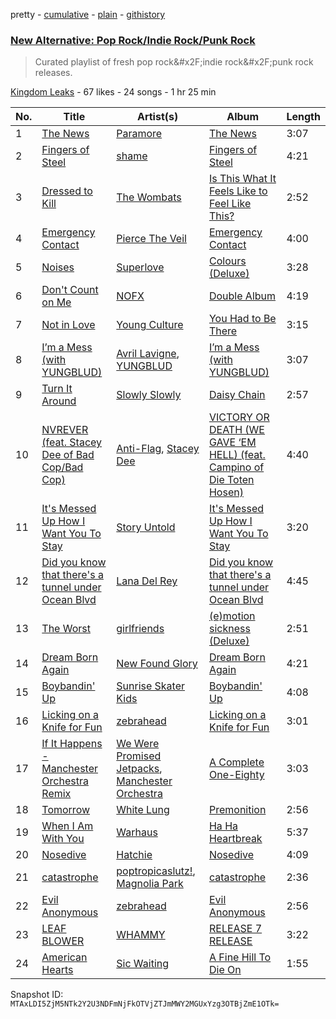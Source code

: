 pretty - [cumulative](/playlists/cumulative/1cSCtZ3SgAV8pcjEfeiVdw.md) - [plain](/playlists/plain/1cSCtZ3SgAV8pcjEfeiVdw) - [githistory](https://github.githistory.xyz/mackorone/spotify-playlist-archive/blob/main/playlists/plain/1cSCtZ3SgAV8pcjEfeiVdw)

### [New Alternative: Pop Rock/Indie Rock/Punk Rock](https://open.spotify.com/playlist/1cSCtZ3SgAV8pcjEfeiVdw)

> Curated playlist of fresh pop rock&\#x2F;indie rock&\#x2F;punk rock releases.

[Kingdom Leaks](https://open.spotify.com/user/p051x03x8hqzylgwgsg8ayt4r) - 67 likes - 24 songs - 1 hr 25 min

| No. | Title | Artist(s) | Album | Length |
|---|---|---|---|---|
| 1 | [The News](https://open.spotify.com/track/02oTRx0v3GloOe5VJZgjC7) | [Paramore](https://open.spotify.com/artist/74XFHRwlV6OrjEM0A2NCMF) | [The News](https://open.spotify.com/album/6Qc7G45dQ8rA91IbPrTUFR) | 3:07 |
| 2 | [Fingers of Steel](https://open.spotify.com/track/1v1jlj1qT3oDjozh5rOlC6) | [shame](https://open.spotify.com/artist/4IeWU3NYBI9mISFVhzXG8f) | [Fingers of Steel](https://open.spotify.com/album/0T2Qic0OPQrVJmyMAxhH4y) | 4:21 |
| 3 | [Dressed to Kill](https://open.spotify.com/track/6j7s4efnQGF19g6Jp2HE9D) | [The Wombats](https://open.spotify.com/artist/0Ya43ZKWHTKkAbkoJJkwIB) | [Is This What It Feels Like to Feel Like This?](https://open.spotify.com/album/2YoatZbkNsBRrfmX0pq9Ay) | 2:52 |
| 4 | [Emergency Contact](https://open.spotify.com/track/5xJlzQiPLYkvlqkRPKzBwD) | [Pierce The Veil](https://open.spotify.com/artist/4iJLPqClelZOBCBifm8Fzv) | [Emergency Contact](https://open.spotify.com/album/2qfjFXv3HIl5IsFcfp74RH) | 4:00 |
| 5 | [Noises](https://open.spotify.com/track/6xZjhPrBHXB1GdBLKVmxUe) | [Superlove](https://open.spotify.com/artist/33esp5UFKcRpxcR4Xo0Sne) | [Colours \(Deluxe\)](https://open.spotify.com/album/598Wjk55GXjRkPcGYyMDJR) | 3:28 |
| 6 | [Don't Count on Me](https://open.spotify.com/track/319N7QUdPMVS1WemoPEZfF) | [NOFX](https://open.spotify.com/artist/4S2yOnmsWW97dT87yVoaSZ) | [Double Album](https://open.spotify.com/album/4mJ4PBk5yHl3xuyHkly85n) | 4:19 |
| 7 | [Not in Love](https://open.spotify.com/track/2xqA8ihV6MXVLUYVmtfBxE) | [Young Culture](https://open.spotify.com/artist/2LbKmGXwOFCFl4KJRAfMSr) | [You Had to Be There](https://open.spotify.com/album/5vc7fba5pVlwYcDbbQc7Ma) | 3:15 |
| 8 | [I’m a Mess \(with YUNGBLUD\)](https://open.spotify.com/track/1yvArCvZLTHiawRdWKSAWj) | [Avril Lavigne](https://open.spotify.com/artist/0p4nmQO2msCgU4IF37Wi3j), [YUNGBLUD](https://open.spotify.com/artist/6Ad91Jof8Niiw0lGLLi3NW) | [I’m a Mess \(with YUNGBLUD\)](https://open.spotify.com/album/7kpLyQOiE4j9bNCZhKvWBr) | 3:07 |
| 9 | [Turn It Around](https://open.spotify.com/track/5YIWNErq5VAUbepxZu8xR9) | [Slowly Slowly](https://open.spotify.com/artist/2NNeERUBxmB2UrLFfL1Q8e) | [Daisy Chain](https://open.spotify.com/album/4gcFIrG7wR5Hr8gZeSRqoK) | 2:57 |
| 10 | [NVREVER \(feat\. Stacey Dee of Bad Cop/Bad Cop\)](https://open.spotify.com/track/125QVKcgZwwQR9nmBpN90U) | [Anti\-Flag](https://open.spotify.com/artist/30sqtiTKIb1oDve0SdYayT), [Stacey Dee](https://open.spotify.com/artist/5MzVW6bfqpL5hrSa9wfc9T) | [VICTORY OR DEATH \(WE GAVE ‘EM HELL\) \(feat\. Campino of Die Toten Hosen\)](https://open.spotify.com/album/1g9OgCVZgWNVmQfHoSJ72Q) | 4:40 |
| 11 | [It's Messed Up How I Want You To Stay](https://open.spotify.com/track/1msdj07nKxtXJDwxjPt59v) | [Story Untold](https://open.spotify.com/artist/0BOXARfvlX6FdiyMJUUn1Z) | [It's Messed Up How I Want You To Stay](https://open.spotify.com/album/2qyXV9ZE57FYoCHuuXTJYy) | 3:20 |
| 12 | [Did you know that there's a tunnel under Ocean Blvd](https://open.spotify.com/track/5U1OEoEW4xnalSAToamwZL) | [Lana Del Rey](https://open.spotify.com/artist/00FQb4jTyendYWaN8pK0wa) | [Did you know that there's a tunnel under Ocean Blvd](https://open.spotify.com/album/2Dd8cbNS15m10ZV4qYWlGr) | 4:45 |
| 13 | [The Worst](https://open.spotify.com/track/7ImpOZVz5xKbI75FJMU5gt) | [girlfriends](https://open.spotify.com/artist/4Dwhb9SL7iO3L27oXvEiO7) | [\(e\)motion sickness \(Deluxe\)](https://open.spotify.com/album/3dPYtiu5gL2ZpbyE0DjbsU) | 2:51 |
| 14 | [Dream Born Again](https://open.spotify.com/track/3nTZKdlQJaKsMXmr6gGDeo) | [New Found Glory](https://open.spotify.com/artist/4ghjRm4M2vChDfTUycx0Ce) | [Dream Born Again](https://open.spotify.com/album/680aZyr4pHGgUGXvgGLwlG) | 4:21 |
| 15 | [Boybandin' Up](https://open.spotify.com/track/0Pm13I33VNHSxohiihrGq3) | [Sunrise Skater Kids](https://open.spotify.com/artist/5iJsReQNQzuHVkLLXUpRCy) | [Boybandin' Up](https://open.spotify.com/album/6WoGGaVsbHEn9gepZLlmfA) | 4:08 |
| 16 | [Licking on a Knife for Fun](https://open.spotify.com/track/7dva5TF6de5kEEO6E63s8c) | [zebrahead](https://open.spotify.com/artist/6SiyKSeJo6gcsS2NvuAbsl) | [Licking on a Knife for Fun](https://open.spotify.com/album/6YLu3SPZRdXbxfW4VP5NUk) | 3:01 |
| 17 | [If It Happens \- Manchester Orchestra Remix](https://open.spotify.com/track/1jfZPyOxUeXX8VWkq0GFnB) | [We Were Promised Jetpacks](https://open.spotify.com/artist/3gnrmLahFhVXRI9DA1MImH), [Manchester Orchestra](https://open.spotify.com/artist/5wFXmYsg3KFJ8BDsQudJ4f) | [A Complete One\-Eighty](https://open.spotify.com/album/50ZvyBgGwVyUWXjtNknLd2) | 3:03 |
| 18 | [Tomorrow](https://open.spotify.com/track/7mBv3LFJyhSuJotkJjb8ng) | [White Lung](https://open.spotify.com/artist/2iT2Fmot4VzWgdOTgp3j9M) | [Premonition](https://open.spotify.com/album/2GOtfNmU1wjE1JkTdL7ylu) | 2:56 |
| 19 | [When I Am With You](https://open.spotify.com/track/1lRyZDsGGOm8fFRhaz0un4) | [Warhaus](https://open.spotify.com/artist/5uy67fWgovgNdbkP1kAf7m) | [Ha Ha Heartbreak](https://open.spotify.com/album/6LuOPb9O7o8nrUvARf1SDb) | 5:37 |
| 20 | [Nosedive](https://open.spotify.com/track/346HS9R6fLx8yO36hJSUpH) | [Hatchie](https://open.spotify.com/artist/3d7MqowTZa2bC5iy1JXLLt) | [Nosedive](https://open.spotify.com/album/0S8ytP1jePSd1bQmlovREz) | 4:09 |
| 21 | [catastrophe](https://open.spotify.com/track/23CIjjRFiqwaAGHmF1p5oX) | [poptropicaslutz!](https://open.spotify.com/artist/08DN8ZbOSeuTELiQjc4Jl8), [Magnolia Park](https://open.spotify.com/artist/7B76SsfzG0wWk1WEvGzCmY) | [catastrophe](https://open.spotify.com/album/2jEt25RLXZn6gtav3jtven) | 2:36 |
| 22 | [Evil Anonymous](https://open.spotify.com/track/6fB3DvO3syABrIW527ISKA) | [zebrahead](https://open.spotify.com/artist/6SiyKSeJo6gcsS2NvuAbsl) | [Evil Anonymous](https://open.spotify.com/album/6XrDxDfccAIF248JyKIMvS) | 2:56 |
| 23 | [LEAF BLOWER](https://open.spotify.com/track/00ccCjszSbymLt0tN4hMQX) | [WHAMMY](https://open.spotify.com/artist/6iGdpYbDBBT4g5EWYJvx8b) | [RELEASE 7 RELEASE](https://open.spotify.com/album/3RI1tVYZaWqS9JDg3w1HK5) | 3:22 |
| 24 | [American Hearts](https://open.spotify.com/track/7bqvEL0vK8rqTeBuvwJoYk) | [Sic Waiting](https://open.spotify.com/artist/3I5EVXRpU7uDxLZ2Gl4BKR) | [A Fine Hill To Die On](https://open.spotify.com/album/3lfQoTQpNhcDWYQPLpFX6Q) | 1:55 |

Snapshot ID: `MTAxLDI5ZjM5NTk2Y2U3NDFmNjFkOTVjZTJmMWY2MGUxYzg3OTBjZmE1OTk=`
